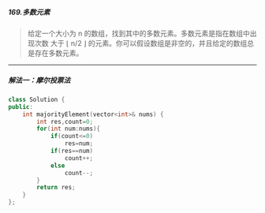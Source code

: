 ##### 169.多数元素
> 给定一个大小为 n 的数组，找到其中的多数元素。多数元素是指在数组中出现次数 大于 ⌊ n/2 ⌋ 的元素。你可以假设数组是非空的，并且给定的数组总是存在多数元素。
***
##### 解法一：摩尔投票法
```c++
class Solution {
public:
    int majorityElement(vector<int>& nums) {
        int res,count=0;
        for(int num:nums){
            if(count<=0)
                res=num;
            if(res==num)
                count++;
            else
                count--;
        }
        return res;
    }
};
```
